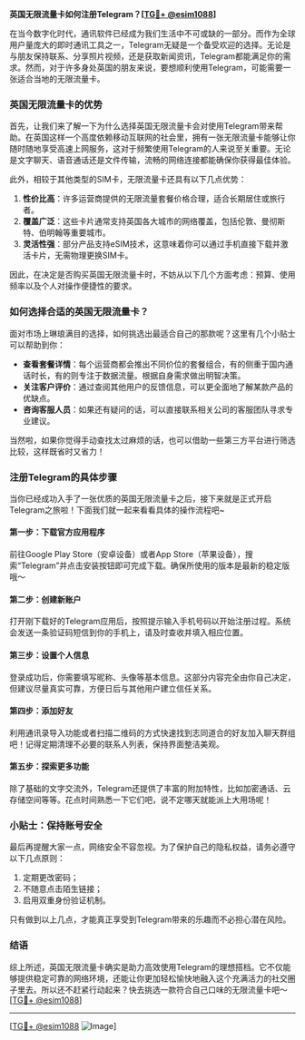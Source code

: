 **英国无限流量卡如何注册Telegram？[[TG💪+ @esim1088](https://t.me/s/esim1088)]**

在当今数字化时代，通讯软件已经成为我们生活中不可或缺的一部分。而作为全球用户量庞大的即时通讯工具之一，Telegram无疑是一个备受欢迎的选择。无论是与朋友保持联系、分享照片视频，还是获取新闻资讯，Telegram都能满足你的需求。然而，对于许多身处英国的朋友来说，要想顺利使用Telegram，可能需要一张适合当地的无限流量卡。

### 英国无限流量卡的优势

首先，让我们来了解一下为什么选择英国无限流量卡会对使用Telegram带来帮助。在英国这样一个高度依赖移动互联网的社会里，拥有一张无限流量卡能够让你随时随地享受高速上网服务，这对于频繁使用Telegram的人来说至关重要。无论是文字聊天、语音通话还是文件传输，流畅的网络连接都能确保你获得最佳体验。

此外，相较于其他类型的SIM卡，无限流量卡还具有以下几点优势：

1. **性价比高**：许多运营商提供的无限流量套餐价格合理，适合长期居住或旅行者。
2. **覆盖广泛**：这些卡片通常支持英国各大城市的网络覆盖，包括伦敦、曼彻斯特、伯明翰等重要城市。
3. **灵活性强**：部分产品支持eSIM技术，这意味着你可以通过手机直接下载并激活卡片，无需物理更换SIM卡。

因此，在决定是否购买英国无限流量卡时，不妨从以下几个方面考虑：预算、使用频率以及个人对操作便捷性的要求。

### 如何选择合适的英国无限流量卡？

面对市场上琳琅满目的选择，如何挑选出最适合自己的那款呢？这里有几个小贴士可以帮助到你：

- **查看套餐详情**：每个运营商都会推出不同价位的套餐组合，有的侧重于国内通话时长，有的则专注于数据流量。根据自身需求做出明智决策。
- **关注客户评价**：通过查阅其他用户的反馈信息，可以更全面地了解某款产品的优缺点。
- **咨询客服人员**：如果还有疑问的话，可以直接联系相关公司的客服团队寻求专业建议。

当然啦，如果你觉得手动查找太过麻烦的话，也可以借助一些第三方平台进行筛选比较，这样既省时又省力！

### 注册Telegram的具体步骤

当你已经成功入手了一张优质的英国无限流量卡之后，接下来就是正式开启Telegram之旅啦！下面我们就一起来看看具体的操作流程吧~

#### 第一步：下载官方应用程序
前往Google Play Store（安卓设备）或者App Store（苹果设备），搜索“Telegram”并点击安装按钮即可完成下载。确保所使用的版本是最新的稳定版哦～

#### 第二步：创建新账户
打开刚下载好的Telegram应用后，按照提示输入手机号码以开始注册过程。系统会发送一条验证码短信到你的手机上，请及时查收并填入相应位置。

#### 第三步：设置个人信息
登录成功后，你需要填写昵称、头像等基本信息。这部分内容完全由你自己决定，但建议尽量真实可靠，方便日后与其他用户建立信任关系。

#### 第四步：添加好友
利用通讯录导入功能或者扫描二维码的方式快速找到志同道合的好友加入聊天群组吧！记得定期清理不必要的联系人列表，保持界面整洁美观。

#### 第五步：探索更多功能
除了基础的文字交流外，Telegram还提供了丰富的附加特性，比如加密通话、云存储空间等等。花点时间熟悉一下它们吧，说不定哪天就能派上大用场呢！

### 小贴士：保持账号安全

最后再提醒大家一点，网络安全不容忽视。为了保护自己的隐私权益，请务必遵守以下几点原则：

1. 定期更改密码；
2. 不随意点击陌生链接；
3. 启用双重身份验证机制。

只有做到以上几点，才能真正享受到Telegram带来的乐趣而不必担心潜在风险。

### 结语

综上所述，英国无限流量卡确实是助力高效使用Telegram的理想搭档。它不仅能够提供稳定可靠的网络环境，还能让你更加轻松愉快地融入这个充满活力的社交圈子里去。所以还不赶紧行动起来？快去挑选一款符合自己口味的无限流量卡吧～[[TG💪+ @esim1088](https://t.me/s/esim1088)]

---

[[TG💪+ @esim1088](https://t.me/s/esim1088) ![Image](https://i.postimg.cc/4NQfJmqS/Snipaste-2025-05-13-00-14-12.png)]